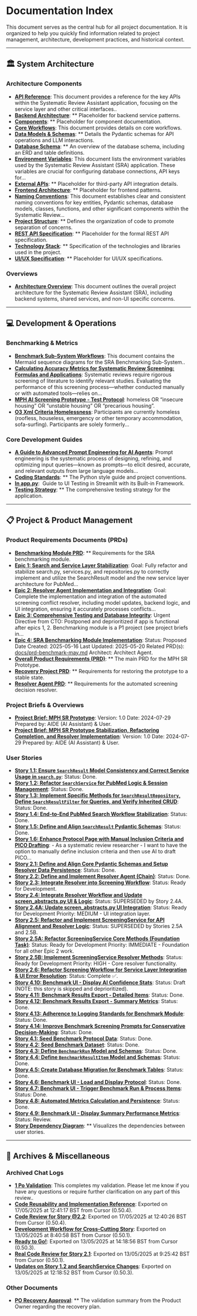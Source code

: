 # Documentation Index
This document serves as the central hub for all project documentation. It is organized to help you quickly find information related to project management, architecture, development practices, and historical context.

---

## 🏛️ System Architecture

### Architecture Components
- **[API Reference](./architecture/api-internal.md)**: This document provides a reference for the key APIs within the Systematic Review Assistant application, focusing on the service layer and other critical interfaces..
- **[Backend Architecture](./architecture/backend-architecture.md)**: ** Placeholder for backend service patterns.
- **[Components](./architecture/components.md)**: ** Placeholder for component documentation.
- **[Core Workflows](./architecture/core-workflows.md)**: This document provides details on core workflows.
- **[Data Models & Schemas](./architecture/data-models.md)**: ** Details the Pydantic schemas for API operations and LLM interactions.
- **[Database Schema](./architecture/database-schema.md)**: ** An overview of the database schema, including an ERD and table definitions.
- **[Environment Variables](./architecture/environment-vars.md)**: This document lists the environment variables used by the Systematic Review Assistant (SRA) application. These variables are crucial for configuring database connections, API keys for...
- **[External APIs](./architecture/external-apis.md)**: ** Placeholder for third-party API integration details.
- **[Frontend Architecture](./architecture/frontend-architecture.md)**: ** Placeholder for frontend patterns.
- **[Naming Conventions](./architecture/naming-conventions.md)**: This document establishes clear and consistent naming conventions for key entities, Pydantic schemas, database models, classes, functions, and other significant components within the Systematic Review...
- **[Project Structure](./architecture/unified-project-structure.md)**: ** Defines the organization of code to promote separation of concerns.
- **[REST API Specification](./architecture/rest-api-spec.md)**: ** Placeholder for the formal REST API specification.
- **[Technology Stack](./architecture/tech-stack.md)**: ** Specification of the technologies and libraries used in the project.
- **[UI/UX Specification](./architecture/ui-ux-spec.md)**: ** Placeholder for UI/UX specifications.

### Overviews
- **[Architecture Overview](./architecture.md)**: This document outlines the overall project architecture for the Systematic Review Assistant (SRA), including backend systems, shared services, and non-UI specific concerns.

---

## 💻 Development & Operations

### Benchmarking & Metrics
- **[Benchmark Sub-System Workflows](./benchmark/benchmark-workflows.md)**: This document contains the Mermaid sequence diagrams for the SRA Benchmarking Sub-System..
- **[Calculating Accuracy Metrics for Systematic Review Screening: Formulas and Applications](./sr-metrics.md)**: Systematic reviews require rigorous screening of literature to identify relevant studies. Evaluating the performance of this screening process—whether conducted manually or with automated tools—relies on...
- **[MPH AI Screening Prototype - Test Protocol](./benchmark/benchmark-protocol.md)**: homeless OR “insecure housing” OR “unstable housing” OR “precarious housing”.
- **[O3 Xml Criteria Homelessness](./benchmark/o3-xml-criteria-homelessness.md)**: <ScreeningCriteria version="2025-06-04"> <Domain name="Population"> <Include> <Rule id="POP1">Participants are <emphasis>currently homeless</emphasis> (roofless, houseless, emergency or other temporary accommodation, sofa-surfing).</Rule> </Include> <Exclude> <Rule id="POPX1">Participants are solely <emphasis>formerly</emphasis>...

### Core Development Guides
- **[A Guide to Advanced Prompt Engineering for AI Agents](./guides/prompt-engineering-guide.md)**: Prompt engineering is the systematic process of designing, refining, and optimizing input queries—known as prompts—to elicit desired, accurate, and relevant outputs from large language models...
- **[Coding Standards](./architecture/coding-standards.md)**: ** The Python style guide and project conventions.
- **[In app.py](./guides/streamlit-apptest-framework-guide.md)**: ﻿ Guide to UI Testing in Streamlit with its Built-in Framework.
- **[Testing Strategy](./architecture/testing-strategy.md)**: ** The comprehensive testing strategy for the application.

---

## 📋 Project & Product Management

### Product Requirements Documents (PRDs)
- **[Benchmarking Module PRD](./prd-benchmark-may.md)**: ** Requirements for the SRA benchmarking module.
- **[Epic 1: Search and Service Layer Stabilization](./prd/epic1-recovery-search-stabilization.md)**: Goal: Fully refactor and stabilize search.py, services.py, and repositories.py to correctly implement and utilize the SearchResult model and the new service layer architecture for PubMed...
- **[Epic 2: Resolver Agent Implementation and Integration](./prd/epic2-recovery-resolver-implementation.md)**: Goal: Complete the implementation and integration of the automated screening conflict resolver, including model updates, backend logic, and UI integration, ensuring it accurately processes conflicts...
- **[Epic 3: Comprehensive Testing and Database Integrity](./prd/epic3-recovery-testing-and-integrity.md)**: Urgent Directive from CTO: Postponed and deprioritized if app is functional after epics 1, 2. Benchmarking module is a P1 project (see project briefs in...
- **[Epic 4: SRA Benchmarking Module Implementation](./prd/epic4-sra-benchmarking-module.md)**: Status: Proposed Date Created: 2025-05-16 Last Updated: 2025-05-20 Related PRD(s): [docs/prd-benchmark-may.md](/docs/prd-benchmark-may.md) Architect: Architect Agent.
- **[Overall Product Requirements (PRD)](./prd.md)**: ** The main PRD for the MPH SR Prototype.
- **[Recovery Project PRD](./prd-recovery.md)**: ** Requirements for restoring the prototype to a stable state.
- **[Resolver Agent PRD](./prd-resolver.md)**: ** Requirements for the automated screening decision resolver.

### Project Briefs & Overviews
- **[Project Brief: MPH SR Prototype](./project-brief.md)**: Version: 1.0 Date: 2024-07-29 Prepared by: AIDE (AI Assistant) & User.
- **[Project Brief: MPH SR Prototype Stabilization, Refactoring Completion, and Resolver Implementation](./project-brief.recovery.md)**: Version: 1.0 Date: 2024-07-29 Prepared by: AIDE (AI Assistant) & User.

### User Stories
- **[Story 1.1: Ensure `SearchResult` Model Consistency and Correct Service Usage in `search.py`](./stories/1.1.story.md)**: Status: Done.
- **[Story 1.2: Refactor `SearchService` for PubMed Logic & Session Management](./stories/1.2.story.md)**: Status: Done.
- **[Story 1.3: Implement Specific Methods for `SearchResultRepository`, Define `SearchResultFilter` for Queries, and Verify Inherited CRUD](./stories/1.3.story.md)**: Status: Done.
- **[Story 1.4: End-to-End PubMed Search Workflow Stabilization](./stories/1.4.story.md)**: Status: Done.
- **[Story 1.5: Define and Align `SearchResult` Pydantic Schemas](./stories/1.5.story.md)**: Status: Done.
- **[Story 1.6: Enhance Protocol Page with Manual Inclusion Criteria and PICO Drafting](./stories/1.6.story.md)**: - As a systematic review researcher - I want to have the option to manually define inclusion criteria and then use AI to draft PICO...
- **[Story 2.1: Define and Align Core Pydantic Schemas and Setup Resolver Data Persistence](./stories/2.1.story.md)**: Status: Done.
- **[Story 2.2: Define and Implement Resolver Agent (Chain)](./stories/2.2.story.md)**: Status: Done.
- **[Story 2.3: Integrate Resolver into Screening Workflow](./stories/2.3.story.md)**: Status: Ready for Development.
- **[Story 2.4: Integrate Resolver Workflow and Update screen_abstracts.py UI & Logic](./stories/2.4.story.md)**: Status: SUPERSEDED by Story 2.4A.
- **[Story 2.4A: Update screen_abstracts.py UI Integration](./stories/2.4A.story.md)**: Status: Ready for Development Priority: MEDIUM - UI integration layer.
- **[Story 2.5: Refactor and Implement ScreeningService for API Alignment and Resolver Logic](./stories/2.5.story.md)**: Status: SUPERSEDED by Stories 2.5A and 2.5B.
- **[Story 2.5A: Refactor ScreeningService Core Methods (Foundation Task)](./stories/2.5A.story.md)**: Status: Ready for Development Priority: IMMEDIATE - Foundation for all other Epic 2 work.
- **[Story 2.5B: Implement ScreeningService Resolver Methods](./stories/2.5B.story.md)**: Status: Ready for Development Priority: HIGH - Core resolver functionality.
- **[Story 2.6: Refactor Screening Workflow for Service Layer Integration & UI Error Resolution](./stories/2.6.story.md)**: Status: Complete ✅.
- **[Story 4.10: Benchmark UI - Display AI Confidence Stats](./stories/4.10.story.md)**: Status: Draft (NOTE: this story is skipped and deprioritized).
- **[Story 4.11: Benchmark Results Export - Detailed Items](./stories/4.11.story.md)**: Status: Done.
- **[Story 4.12: Benchmark Results Export - Summary Metrics](./stories/4.12.story.md)**: Status: Done.
- **[Story 4.13: Adherence to Logging Standards for Benchmark Module](./stories/4.13.story.md)**: Status: Done.
- **[Story 4.14: Improve Benchmark Screening Prompts for Conservative Decision-Making](./stories/4.14.story.md)**: Status: Done.
- **[Story 4.1: Seed Benchmark Protocol Data](./stories/4.1.story.md)**: Status: Done.
- **[Story 4.2: Seed Benchmark Dataset](./stories/4.2.story.md)**: Status: Done.
- **[Story 4.3: Define `BenchmarkRun` Model and Schemas](./stories/4.3.story.md)**: Status: Done.
- **[Story 4.4: Define `BenchmarkResultItem` Model and Schemas](./stories/4.4.story.md)**: Status: Done.
- **[Story 4.5: Create Database Migration for Benchmark Tables](./stories/4.5.story.md)**: Status: Done.
- **[Story 4.6: Benchmark UI - Load and Display Protocol](./stories/4.6.story.md)**: Status: Done.
- **[Story 4.7: Benchmark UI - Trigger Benchmark Run & Process Items](./stories/4.7.story.md)**: Status: Done.
- **[Story 4.8: Automated Metrics Calculation and Persistence](./stories/4.8.story.md)**: Status: Done.
- **[Story 4.9: Benchmark UI - Display Summary Performance Metrics](./stories/4.9.story.md)**: Status: Review.
- **[Story Dependency Diagram](./stories/story-dependency-diagram.md)**: ** Visualizes the dependencies between user stories.

---

## 📜 Archives & Miscellaneous

### Archived Chat Logs
- **[1 Po Validation](./chats/1-po-validation.md)**: This completes my validation. Please let me know if you have any questions or require further clarification on any part of this review..
- **[Code Reusability and Implementation Reference](./chats/2.2.dev-session.md)**: Exported on 17/05/2025 at 12:41:17 BST from Cursor (0.50.4).
- **[Code Review for Story @2.2](./chats/2.2.sm-session.md)**: Exported on 17/05/2025 at 12:40:26 BST from Cursor (0.50.4).
- **[Development Workflow for Cross-Cutting Story](./chats/1.2.story.impl-session-full.md)**: Exported on 13/05/2025 at 8:40:58 BST from Cursor (0.50.1).
- **[Ready to Go!](./chats/1.1.story.impl-session.md)**: Exported on 13/05/2025 at 14:18:56 BST from Cursor (0.50.3).
- **[Real Code Review for Story 2.1](./chats/1.2.story.sm-session-full.md)**: Exported on 13/05/2025 at 9:25:42 BST from Cursor (0.50.1).
- **[Updates on Story 1.2 and SearchService Changes](./chats/1.2.story.refactoring-session.md)**: Exported on 13/05/2025 at 12:18:52 BST from Cursor (0.50.3).

### Other Documents
- **[PO Recovery Approval](./po-recovery-approval.md)**: ** The validation summary from the Product Owner regarding the recovery plan.